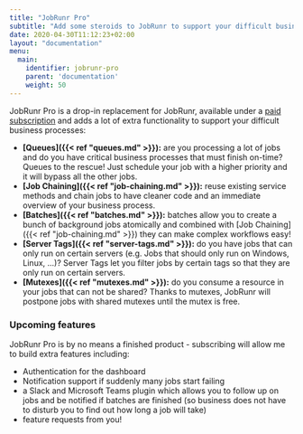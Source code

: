 ```yaml
---
title: "JobRunr Pro"
subtitle: "Add some steroids to JobRunr to support your difficult business processes."
date: 2020-04-30T11:12:23+02:00
layout: "documentation"
menu: 
  main: 
    identifier: jobrunr-pro
    parent: 'documentation'
    weight: 50
---
```

JobRunr Pro is a drop-in replacement for JobRunr, available under a [paid subscription](todo) and adds a lot of extra functionality to support your difficult business processes:
- __[Queues]({{< ref "queues.md" >}}):__ are you processing a lot of jobs and do you have critical business processes that must finish on-time? Queues to the rescue! Just schedule your job with a higher priority and it will bypass all the other jobs.
- __[Job Chaining]({{< ref "job-chaining.md" >}}):__ reuse existing service methods and chain jobs to have cleaner code and an immediate overview of your business process.
- __[Batches]({{< ref "batches.md" >}}):__ batches allow you to create a bunch of background jobs atomically and combined with [Job Chaining]({{< ref "job-chaining.md" >}}) they can make complex workflows easy!
- __[Server Tags]({{< ref "server-tags.md" >}}):__ do you have jobs that can only run on certain servers (e.g. Jobs that should only run on Windows, Linux, ...)? Server Tags let you filter jobs by certain tags so that they are only run on certain servers.
- __[Mutexes]({{< ref "mutexes.md" >}}):__ do you consume a resource in your jobs that can not be shared? Thanks to mutexes, JobRunr will postpone jobs with shared mutexes until the mutex is free.

### Upcoming features
JobRunr Pro is by no means a finished product - subscribing will allow me to build extra features including:
- Authentication for the dashboard
- Notification support if suddenly many jobs start failing
- a Slack and Microsoft Teams plugin which allows you to follow up on jobs and be notified if batches are finished (so business does not have to disturb you to find out how long a job will take)
- feature requests from you!